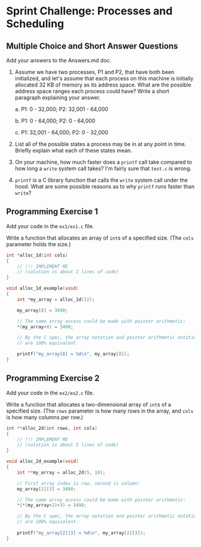 # Sprint Challenge: Processes and Scheduling

## Multiple Choice and Short Answer Questions

Add your answers to the Answers.md doc.

1. Assume we have two processes, P1 and P2, that have both been initialized, and let's assume that each process on this machine is initially allocated 32 KB of memory as its address space. What are the possible address space ranges each process could have? Write a short paragraph explaining your answer.

	a. P1: 0 - 32,000;
	   P2: 32,001 - 64,000
	
	b. P1: 0 - 64,000;
	   P2: 0 - 64,000
	
	c. P1: 32,001 - 64,000;
	   P2: 0 - 32,000

2. List all of the possible states a process may be in at any point in time. Briefly explain what each of these states mean.

3. On your machine, how much faster does a `printf` call take compared to how long a `write` system call takes?
	I'm fairly sure that `test.c` is wrong.

4. `printf` is a C library function that calls the `write` system call under the hood. What are some possible reasons as to why `printf` runs faster than `write`?

## Programming Exercise 1

Add your code in the `ex1/ex1.c` file.

Write a function that allocates an array of `int`s of a specified size.
(The `cols` parameter holds the size.)

```c
int *alloc_1d(int cols)
{
	// !!! IMPLEMENT ME
	// (solution is about 2 lines of code)
}

void alloc_1d_example(void)
{
	int *my_array = alloc_1d(12);

	my_array[8] = 3490;

	// The same array access could be made with pointer arithmetic:
	*(my_array+8) = 3490;

	// By the C spec, the array notation and pointer arithmetic notation
	// are 100% equivalent.

	printf("my_array[8] = %d\n", my_array[8]);
}
```

## Programming Exercise 2

Add your code in the `ex2/ex2.c` file.

Write a function that allocates a two-dimensional array of `int`s of a
specified size. (The `rows` parameter is how many rows in the array, and
`cols` is how many columns per row.)

```c
int **alloc_2d(int rows, int cols)
{
	// !!! IMPLEMENT ME
	// (solution is about 5 lines of code)
}

void alloc_2d_example(void)
{
	int **my_array = alloc_2d(5, 10);

	// First array index is row, second is column:
	my_array[2][3] = 3490;

	// The same array access could be made with pointer arithmetic:
	*(*(my_array+2)+3) = 3490;

	// By the C spec, the array notation and pointer arithmetic notation
	// are 100% equivalent.
	
	printf("my_array[2][3] = %d\n", my_array[2][3]);
}
```
